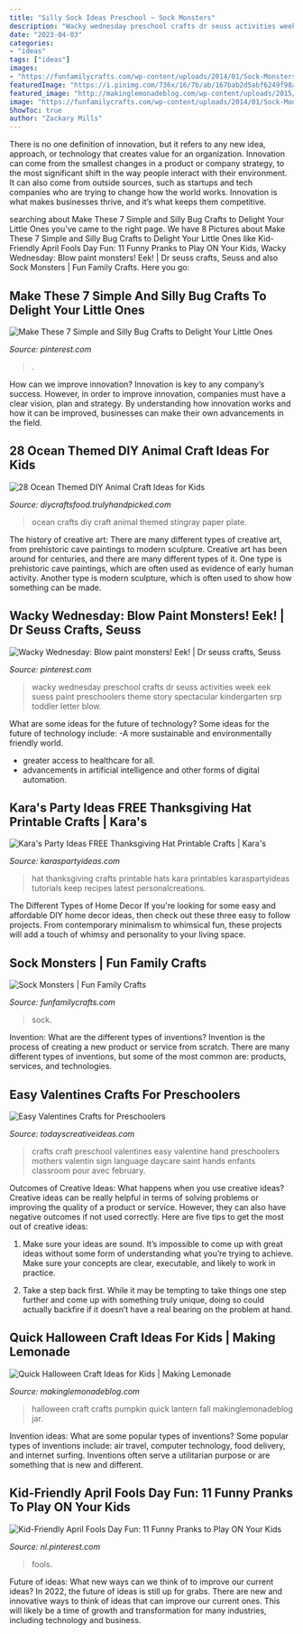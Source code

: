 ```yaml
---
title: "Silly Sock Ideas Preschool ~ Sock Monsters"
description: "Wacky wednesday preschool crafts dr seuss activities week eek suess paint preschoolers theme story spectacular kindergarten srp toddler letter blow"
date: "2023-04-03"
categories:
- "ideas"
tags: ["ideas"]
images:
- "https://funfamilycrafts.com/wp-content/uploads/2014/01/Sock-Monsters.jpg"
featuredImage: "https://i.pinimg.com/736x/16/7b/ab/167bab2d5abf6249f98a1ba07ce20227.jpg"
featured_image: "http://makinglemonadeblog.com/wp-content/uploads/2015/10/kids-halloween-crafts-ideas-pumpkin-jar.jpg"
image: "https://funfamilycrafts.com/wp-content/uploads/2014/01/Sock-Monsters.jpg"
ShowToc: true
author: "Zackary Mills"
---
```



There is no one definition of innovation, but it refers to any new idea, approach, or technology that creates value for an organization. Innovation can come from the smallest changes in a product or company strategy, to the most significant shift in the way people interact with their environment. It can also come from outside sources, such as startups and tech companies who are trying to change how the world works. Innovation is what makes businesses thrive, and it’s what keeps them competitive.

	

		
searching about Make These 7 Simple and Silly Bug Crafts to Delight Your Little Ones you've came to the right page. We have 8 Pictures about Make These 7 Simple and Silly Bug Crafts to Delight Your Little Ones like Kid-Friendly April Fools Day Fun: 11 Funny Pranks to Play ON Your Kids, Wacky Wednesday: Blow paint monsters! Eek! | Dr seuss crafts, Seuss and also Sock Monsters | Fun Family Crafts. Here you go:
		
    
## Make These 7 Simple And Silly Bug Crafts To Delight Your Little Ones

<img loading=lazy src="https://i.pinimg.com/736x/fe/f3/5c/fef35c2b7de6063f911dd47b42063988--bug-crafts-paper-plates.jpg" onerror="this.onerror=null;this.src='https://tse4.mm.bing.net/th?id=OIP.qFdz4-4cVEBA0sZha56FdAHaKl&amp;pid=15.1';" alt="Make These 7 Simple and Silly Bug Crafts to Delight Your Little Ones">

_Source: pinterest.com_

>. 

	

How can we improve innovation?
Innovation is key to any company’s success. However, in order to improve innovation, companies must have a clear vision, plan and strategy. By understanding how innovation works and how it can be improved, businesses can make their own advancements in the field.

    
## 28 Ocean Themed DIY Animal Craft Ideas For Kids

<img loading=lazy src="https://diycraftsfood.trulyhandpicked.com/wp-content/uploads/2016/05/Ocean-crafts_rf.jpg" onerror="this.onerror=null;this.src='https://tse3.mm.bing.net/th?id=OIP.DYcupGCvAz-iauw7BysZGQHaMT&amp;pid=15.1';" alt="28 Ocean Themed DIY Animal Craft Ideas for Kids">

_Source: diycraftsfood.trulyhandpicked.com_

>ocean crafts diy craft animal themed stingray paper plate. 

	

The history of creative art: There are many different types of creative art, from prehistoric cave paintings to modern sculpture.
Creative art has been around for centuries, and there are many different types of it. One type is prehistoric cave paintings, which are often used as evidence of early human activity. Another type is modern sculpture, which is often used to show how something can be made.

    
## Wacky Wednesday: Blow Paint Monsters! Eek! | Dr Seuss Crafts, Seuss

<img loading=lazy src="https://i.pinimg.com/originals/b2/45/cb/b245cb968312991427bd4ce6aff0a4e3.jpg" onerror="this.onerror=null;this.src='https://tse4.mm.bing.net/th?id=OIP.h-Sdvsjncc4oeTbb0ymlDQHaJ4&amp;pid=15.1';" alt="Wacky Wednesday: Blow paint monsters! Eek! | Dr seuss crafts, Seuss">

_Source: pinterest.com_

>wacky wednesday preschool crafts dr seuss activities week eek suess paint preschoolers theme story spectacular kindergarten srp toddler letter blow. 

	

What are some ideas for the future of technology?
Some ideas for the future of technology include: 
-A more sustainable and environmentally friendly world. 
- greater access to healthcare for all. 
- advancements in artificial intelligence and other forms of digital automation.

    
## Kara&#039;s Party Ideas FREE Thanksgiving Hat Printable Crafts | Kara&#039;s

<img loading=lazy src="https://karaspartyideas.com/wp-content/uploads/2017/11/FREE-Thanksgiving-Hat-Printable-Crafts-via-Karas-Party-Ideas-KarasPartyIdeas.com6_.jpg" onerror="this.onerror=null;this.src='https://tse1.mm.bing.net/th?id=OIP.mbPIWG4laZM0ZL4mteQ72gHaE8&amp;pid=15.1';" alt="Kara&#039;s Party Ideas FREE Thanksgiving Hat Printable Crafts | Kara&#039;s">

_Source: karaspartyideas.com_

>hat thanksgiving crafts printable hats kara printables karaspartyideas tutorials keep recipes latest personalcreations. 

	

The Different Types of Home Decor
If you're looking for some easy and affordable DIY home decor ideas, then check out these three easy to follow projects. From contemporary minimalism to whimsical fun, these projects will add a touch of whimsy and personality to your living space.

    
## Sock Monsters | Fun Family Crafts

<img loading=lazy src="https://funfamilycrafts.com/wp-content/uploads/2014/01/Sock-Monsters.jpg" onerror="this.onerror=null;this.src='https://tse1.mm.bing.net/th?id=OIP.FVW4kIMxM_mnsMLMxTe8ygHaGn&amp;pid=15.1';" alt="Sock Monsters | Fun Family Crafts">

_Source: funfamilycrafts.com_

>sock. 

	

Invention: What are the different types of inventions?
Invention is the process of creating a new product or service from scratch. There are many different types of inventions, but some of the most common are: products, services, and technologies.

    
## Easy Valentines Crafts For Preschoolers

<img loading=lazy src="https://todayscreativeideas.com/wp-content/uploads/2016/02/i-love-you-sign-language-craft-e1454522624233.jpg" onerror="this.onerror=null;this.src='https://tse3.mm.bing.net/th?id=OIP.ZuwjUqc9jTWmPUdt0ZUwVwHaJ7&amp;pid=15.1';" alt="Easy Valentines Crafts for Preschoolers">

_Source: todayscreativeideas.com_

>crafts craft preschool valentines easy valentine hand preschoolers mothers valentin sign language daycare saint hands enfants classroom pour avec february. 

	

Outcomes of Creative Ideas: What happens when you use creative ideas?
Creative ideas can be really helpful in terms of solving problems or improving the quality of a product or service. However, they can also have negative outcomes if not used correctly. Here are five tips to get the most out of creative ideas:
1. Make sure your ideas are sound. It’s impossible to come up with great ideas without some form of understanding what you’re trying to achieve. Make sure your concepts are clear, executable, and likely to work in practice.

2. Take a step back first. While it may be tempting to take things one step further and come up with something truly unique, doing so could actually backfire if it doesn’t have a real bearing on the problem at hand.

    
## Quick Halloween Craft Ideas For Kids | Making Lemonade

<img loading=lazy src="http://makinglemonadeblog.com/wp-content/uploads/2015/10/kids-halloween-crafts-ideas-pumpkin-jar.jpg" onerror="this.onerror=null;this.src='https://tse1.mm.bing.net/th?id=OIP.JK4bqXYp4RcHwA5bR3TrQQHaLE&amp;pid=15.1';" alt="Quick Halloween Craft Ideas for Kids | Making Lemonade">

_Source: makinglemonadeblog.com_

>halloween craft crafts pumpkin quick lantern fall makinglemonadeblog jar. 

	

Invention ideas: What are some popular types of inventions?
Some popular types of inventions include: air travel, computer technology, food delivery, and internet surfing. Inventions often serve a utilitarian purpose or are something that is new and different.

    
## Kid-Friendly April Fools Day Fun: 11 Funny Pranks To Play ON Your Kids

<img loading=lazy src="https://i.pinimg.com/736x/16/7b/ab/167bab2d5abf6249f98a1ba07ce20227.jpg" onerror="this.onerror=null;this.src='https://tse3.mm.bing.net/th?id=OIP.kL0GONUuTdx6cFDWOnNRqgHaLG&amp;pid=15.1';" alt="Kid-Friendly April Fools Day Fun: 11 Funny Pranks to Play ON Your Kids">

_Source: nl.pinterest.com_

>fools. 

	

Future of ideas: What new ways can we think of to improve our current ideas?
In 2022, the future of ideas is still up for grabs. There are new and innovative ways to think of ideas that can improve our current ones. This will likely be a time of growth and transformation for many industries, including technology and business.


